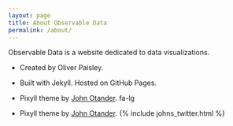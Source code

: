 ```yaml
---
layout: page
title: About Observable Data
permalink: /about/
---
```


Observable Data is a website dedicated to data visualizations.

* Created by Oliver Paisley. <font size="6.2"><a class="fa fa-twitter" href="https://twitter.com/{{ site.twitter_username }}"></a></font>
* Built with Jekyll. Hosted on GitHub Pages.
* Pixyll theme by [John Otander](http://johnotander.com). <a class="fa fa-twitter" href="https://twitter.com/4lpine" style="border: 0"></a> fa-lg


* Pixyll theme by [John Otander](http://johnotander.com). {% include johns_twitter.html %}
